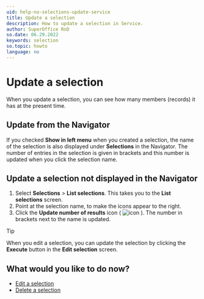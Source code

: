 ```yaml
---
uid: help-no-selections-update-service
title: Update a selection
description: How to update a selection in Service.
author: SuperOffice RnD
so.date: 06.29.2022
keywords: selection
so.topic: howto
language: no
---
```


# Update a selection

When you update a selection, you can see how many members (records) it has at the present time.

## Update from the Navigator

If you checked **Show in left menu** when you created a selection, the name of the selection is also displayed under **Selections** in the Navigator. The number of entries in the selection is given in brackets and this number is updated when you click the selection name.

## Update a selection not displayed in the Navigator

1. Select **Selections** > **List selections**. This takes you to the **List selections** screen.
2. Point at the selection name, to make the icons appear to the right.
3. Click the **Update number of results** icon ( ![icon][img1] ). The number in brackets next to the name is updated.

> [!TIP]
> When you edit a selection, you can update the selection by clicking the **Execute** button in the **Edit selection** screen.

## What would you like to do now?

* [Edit a selection][2]
* [Delete a selection][3]

<!-- Referenced links -->
[2]: edit.md
[3]: delete.md

<!-- Referenced images -->
[img1]: ../../../../../media/icons/refresh.png

